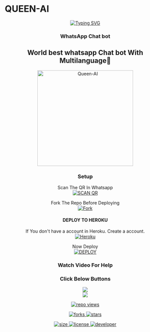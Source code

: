 # QUEEN-AI
<div align="center">
<a href="https://git.io/typing-svg"><img src="https://readme-typing-svg.demolab.com?font=Ribeye&size=50&pause=1000&color=F710B1&center=true&width=910&height=100&lines=I'M+Queen-AI;Multi+Language;+Whatsapp+Chat+Bot;Coded+By+DarkWinzo" alt="Typing SVG" /></a>

### WhatsApp Chat bot

## World best  whatsapp Chat bot With Multilanguage🖤
<a href="https://github.com/DarkWinzo/Queen-AI"><img src="https://i.ibb.co/zbMKwKZ/20230425-161348.jpg" alt="Queen-AI" width="300" /></a>


</p>

### Setup

 Scan The QR In Whatsapp
    <br>
<a href='https://queen-qr.darkwinzo.repl.co/' target="_blank"><img alt='SCAN QR' src='https://img.shields.io/badge/Scan_qr-100000?style=for-the-badge&logo=scan&logoColor=white&labelColor=black&color=black'/></a>

Fork The Repo Before Deploying
    <br>
<a href='https://github.com/DarkWinzo/Queen-AI/fork' target="_blank"><img alt='Fork' src='https://img.shields.io/badge/Fork-100000?style=for-the-badge&logo=fork&logoColor=white&labelColor=black&color=black'/></a>

#### DEPLOY TO HEROKU 

If You don't have a account in Heroku. Create a account.
    <br>
<a href='https://dashboard.heroku.com/new?template=https://github.com/DarkWinzo/Queen-AI.git' target="_blank"><img alt='Heroku' src='https://img.shields.io/badge/-Create-black?style=for-the-badge&logo=heroku&logoColor=white'/></a>

Now Deploy
    <br>
<a href='DEPLOY LINK HERE❤' target="_blank"><img alt='DEPLOY' src='https://img.shields.io/badge/-DEPLOY-black?style=for-the-badge&logo=heroku&logoColor=white'/></a>

### Watch Video For Help
### Click Below Buttons

<a href="ADD VIDEO LINK❤"><img src="https://img.shields.io/badge/Watch How To Deploy Bot-ff0000?style=for-the-badge&logo=youtube&logoColor=#8B0000&link=ADD VIDEO LINK❤" /><br>
<a href="ADD VIDEO LINK❤"><img src="https://img.shields.io/badge/Watch How To Use Bot-ff0000?style=for-the-badge&logo=youtube&logoColor=#8B0000&link=ADD VIDEO LINK❤" /><br>


![repo views](https://hits.seeyoufarm.com/api/count/incr/badge.svg?url=https%3A%2F%2Fgithub.com%2FDarkWinzo%2FQueen-AI&count_bg=%2379C83D&title_bg=%23555555&icon=gitpod.svg&icon_color=%23E7E7E7&title=Views&edge_flat=false)

![forks](https://img.shields.io/github/forks/DarkWinzo/Queen-AI?label=Forks&style=social)
![stars](https://img.shields.io/github/stars/DarkWinzo/Queen-AI?style=social)

![size](https://img.shields.io/github/repo-size/DarkWinzo/Queen-AI?color=purple&label=Repo%20Size&style=plastic)
![license](https://img.shields.io/github/license/DarkWinzo/Queen-AI?color=purple&label=License&style=plastic)
![developer](https://img.shields.io/static/v1?label=Author&message=Dark%20Winzo&color=purple&style=plastic)
